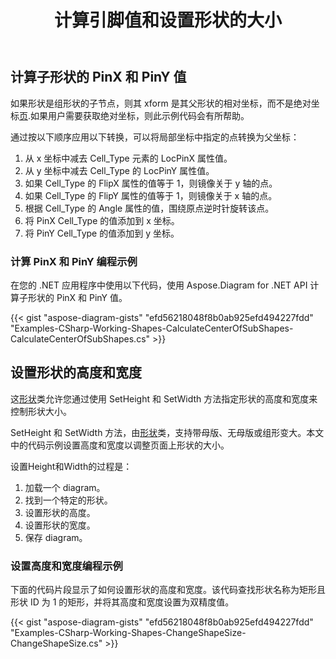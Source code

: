 ﻿---
title: 计算引脚值和设置形状的大小
type: docs
weight: 60
url: /zh/net/calculate-pin-values-and-setting-size-of-a-shape/
description: 本节介绍如何使用 Aspose.Diagram 计算子形状的 PinX 和 PinY 值。
---
## **计算子形状的 PinX 和 PinY 值**
如果形状是组形状的子节点，则其 xform 是其父形状的相对坐标，而不是绝对坐标[页](http://www.aspose.com/api/net/diagram/aspose.diagram/page).如果用户需要获取绝对坐标，则此示例代码会有所帮助。

通过按以下顺序应用以下转换，可以将局部坐标中指定的点转换为父坐标：

1. 从 x 坐标中减去 Cell_Type 元素的 LocPinX 属性值。
1. 从 y 坐标中减去 Cell_Type 的 LocPinY 属性值。
1. 如果 Cell_Type 的 FlipX 属性的值等于 1，则镜像关于 y 轴的点。
1. 如果 Cell_Type 的 FlipY 属性的值等于 1，则镜像关于 x 轴的点。
1. 根据 Cell_Type 的 Angle 属性的值，围绕原点逆时针旋转该点。
1. 将 PinX Cell_Type 的值添加到 x 坐标。
1. 将 PinY Cell_Type 的值添加到 y 坐标。
### **计算 PinX 和 PinY 编程示例**
在您的 .NET 应用程序中使用以下代码，使用 Aspose.Diagram for .NET API 计算子形状的 PinX 和 PinY 值。







{{< gist "aspose-diagram-gists" "efd56218048f8b0ab925efd494227fdd" "Examples-CSharp-Working-Shapes-CalculateCenterOfSubShapes-CalculateCenterOfSubShapes.cs" >}}
## **设置形状的高度和宽度**
这[形状](http://www.aspose.com/api/net/diagram/aspose.diagram/shape)类允许您通过使用 SetHeight 和 SetWidth 方法指定形状的高度和宽度来控制形状大小。

 SetHeight 和 SetWidth 方法，由[形状](http://www.aspose.com/api/net/diagram/aspose.diagram/shape)类，支持带母版、无母版或组形变大。本文中的代码示例设置高度和宽度以调整页面上形状的大小。

设置Height和Width的过程是：

1. 加载一个 diagram。
1. 找到一个特定的形状。
1. 设置形状的高度。
1. 设置形状的宽度。
1. 保存 diagram。
### **设置高度和宽度编程示例**
下面的代码片段显示了如何设置形状的高度和宽度。该代码查找形状名称为矩形且形状 ID 为 1 的矩形，并将其高度和宽度设置为双精度值。

{{< gist "aspose-diagram-gists" "efd56218048f8b0ab925efd494227fdd" "Examples-CSharp-Working-Shapes-ChangeShapeSize-ChangeShapeSize.cs" >}}
